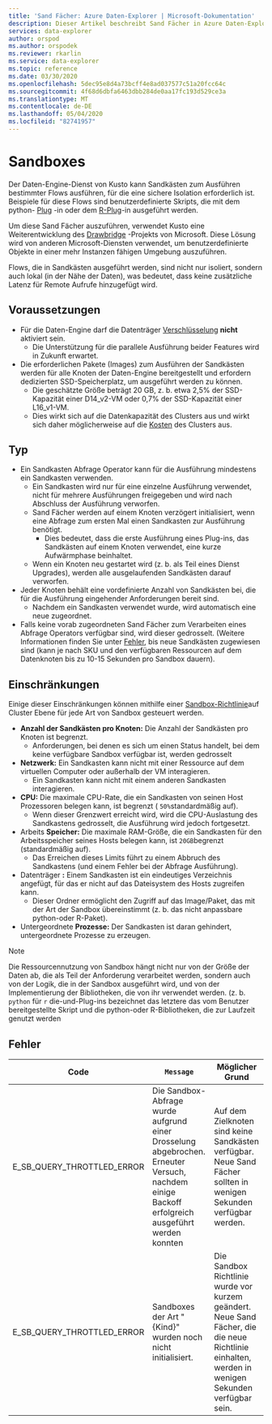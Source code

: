 ```yaml
---
title: 'Sand Fächer: Azure Daten-Explorer | Microsoft-Dokumentation'
description: Dieser Artikel beschreibt Sand Fächer in Azure Daten-Explorer.
services: data-explorer
author: orspod
ms.author: orspodek
ms.reviewer: rkarlin
ms.service: data-explorer
ms.topic: reference
ms.date: 03/30/2020
ms.openlocfilehash: 5dec95e8d4a73bcff4e8ad037577c51a20fcc64c
ms.sourcegitcommit: 4f68d6dbfa6463dbb284de0aa17fc193d529ce3a
ms.translationtype: MT
ms.contentlocale: de-DE
ms.lasthandoff: 05/04/2020
ms.locfileid: "82741957"
---
```

# <a name="sandboxes"></a>Sandboxes

Der Daten-Engine-Dienst von Kusto kann Sandkästen zum Ausführen bestimmter Flows ausführen, für die eine sichere Isolation erforderlich ist.
Beispiele für diese Flows sind benutzerdefinierte Skripts, die mit dem python- [Plug](../query/pythonplugin.md) -in oder dem [R-Plug](../query/rplugin.md)-in ausgeführt werden.

Um diese Sand Fächer auszuführen, verwendet Kusto eine Weiterentwicklung des [Drawbridge](https://www.microsoft.com/research/project/drawbridge/) -Projekts von Microsoft. Diese Lösung wird von anderen Microsoft-Diensten verwendet, um benutzerdefinierte Objekte in einer mehr Instanzen fähigen Umgebung auszuführen.

Flows, die in Sandkästen ausgeführt werden, sind nicht nur isoliert, sondern auch lokal (in der Nähe der Daten), was bedeutet, dass keine zusätzliche Latenz für Remote Aufrufe hinzugefügt wird.

## <a name="prerequisites"></a>Voraussetzungen

* Für die Daten-Engine darf die Datenträger [Verschlüsselung](https://docs.microsoft.com/azure/data-explorer/security#data-encryption) **nicht** aktiviert sein.
  * Die Unterstützung für die parallele Ausführung beider Features wird in Zukunft erwartet.
* Die erforderlichen Pakete (Images) zum Ausführen der Sandkästen werden für alle Knoten der Daten-Engine bereitgestellt und erfordern dedizierten SSD-Speicherplatz, um ausgeführt werden zu können.
  * Die geschätzte Größe beträgt 20 GB, z. b. etwa 2,5% der SSD-Kapazität einer D14_v2-VM oder 0,7% der SSD-Kapazität einer L16_v1-VM.
  * Dies wirkt sich auf die Datenkapazität des Clusters aus und wirkt sich daher möglicherweise auf die [Kosten](https://azure.microsoft.com/pricing/details/data-explorer) des Clusters aus.

## <a name="runtime"></a>Typ

* Ein Sandkasten Abfrage Operator kann für die Ausführung mindestens ein Sandkasten verwenden.
  * Ein Sandkasten wird nur für eine einzelne Ausführung verwendet, nicht für mehrere Ausführungen freigegeben und wird nach Abschluss der Ausführung verworfen.
  * Sand Fächer werden auf einem Knoten verzögert initialisiert, wenn eine Abfrage zum ersten Mal einen Sandkasten zur Ausführung benötigt.
    * Dies bedeutet, dass die erste Ausführung eines Plug-ins, das Sandkästen auf einem Knoten verwendet, eine kurze Aufwärmphase beinhaltet.
  * Wenn ein Knoten neu gestartet wird (z. b. als Teil eines Dienst Upgrades), werden alle ausgelaufenden Sandkästen darauf verworfen.
* Jeder Knoten behält eine vordefinierte Anzahl von Sandkästen bei, die für die Ausführung eingehender Anforderungen bereit sind.
  * Nachdem ein Sandkasten verwendet wurde, wird automatisch eine neue zugeordnet.
* Falls keine vorab zugeordneten Sand Fächer zum Verarbeiten eines Abfrage Operators verfügbar sind, wird dieser gedrosselt.
  (Weitere Informationen finden Sie unter [Fehler](#errors), bis neue Sandkästen zugewiesen sind (kann je nach SKU und den verfügbaren Ressourcen auf dem Datenknoten bis zu 10-15 Sekunden pro Sandbox dauern).

## <a name="limitations"></a>Einschränkungen

Einige dieser Einschränkungen können mithilfe einer [Sandbox-Richtlinie](../management/sandboxpolicy.md)auf Cluster Ebene für jede Art von Sandbox gesteuert werden.

* **Anzahl der Sandkästen pro Knoten:** Die Anzahl der Sandkästen pro Knoten ist begrenzt.
  * Anforderungen, bei denen es sich um einen Status handelt, bei dem keine verfügbare Sandbox verfügbar ist, werden gedrosselt
* **Netzwerk:** Ein Sandkasten kann nicht mit einer Ressource auf dem virtuellen Computer oder außerhalb der VM interagieren.
  * Ein Sandkasten kann nicht mit einem anderen Sandkasten interagieren.
* **CPU:** Die maximale CPU-Rate, die ein Sandkasten von seinen Host Prozessoren belegen kann, ist begrenzt ( `50%`standardmäßig auf).
  * Wenn dieser Grenzwert erreicht wird, wird die CPU-Auslastung des Sandkastens gedrosselt, die Ausführung wird jedoch fortgesetzt.
* Arbeits **Speicher:** Die maximale RAM-Größe, die ein Sandkasten für den Arbeitsspeicher seines Hosts belegen kann, ist `20GB`begrenzt (standardmäßig auf).
  * Das Erreichen dieses Limits führt zu einem Abbruch des Sandkastens (und einem Fehler bei der Abfrage Ausführung).
* Datenträger **:** Einem Sandkasten ist ein eindeutiges Verzeichnis angefügt, für das er nicht auf das Dateisystem des Hosts zugreifen kann.
  * Dieser Ordner ermöglicht den Zugriff auf das Image/Paket, das mit der Art der Sandbox übereinstimmt (z. b. das nicht anpassbare python-oder R-Paket).
* Untergeordnete **Prozesse:** Der Sandkasten ist daran gehindert, untergeordnete Prozesse zu erzeugen.

> [!NOTE]
> Die Ressourcennutzung von Sandbox hängt nicht nur von der Größe der Daten ab, die als Teil der Anforderung verarbeitet werden, sondern auch von der Logik, die in der Sandbox ausgeführt wird, und von der Implementierung der Bibliotheken, die von ihr verwendet werden.
> (z. b. `python` für `r` die-und-Plug-ins bezeichnet das letztere das vom Benutzer bereitgestellte Skript und die python-oder R-Bibliotheken, die zur Laufzeit genutzt werden

## <a name="errors"></a>Fehler

|Code                      |`Message`                                                                                        |Möglicher Grund                                                                                                    |
|--------------------------|-----------------------------------------------------------------------------------------------|--------------------------------------------------------------------------------------------------------------------|
|E_SB_QUERY_THROTTLED_ERROR|Die Sandbox-Abfrage wurde aufgrund einer Drosselung abgebrochen. Erneuter Versuch, nachdem einige Backoff erfolgreich ausgeführt werden konnten   |Auf dem Zielknoten sind keine Sandkästen verfügbar. Neue Sand Fächer sollten in wenigen Sekunden verfügbar werden.         |
|E_SB_QUERY_THROTTLED_ERROR|Sandboxes der Art "{Kind}" wurden noch nicht initialisiert.                                       |Die Sandbox Richtlinie wurde vor kurzem geändert. Neue Sand Fächer, die die neue Richtlinie einhalten, werden in wenigen Sekunden verfügbar sein.|
